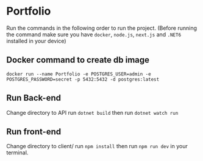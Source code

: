 # Portfolio

Run the commands in the following order to run the project. (Before running the command make sure you have `docker`, `node.js`, `next.js` and `.NET6` installed in your device)

## Docker command to create db image

`docker run --name Portfolio -e POSTGRES_USER=admin -e POSTGRES_PASSWORD=secret -p 5432:5432 -d postgres:latest`

## Run Back-end

Change directory to API run `dotnet build` then run `dotnet watch run`

## Run front-end

Change directory to client/ run `npm install` then run `npm run dev` in your terminal.
